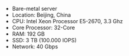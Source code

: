 - Bare-metal server 
- Location: Beijing, China
- CPU: Intel Xeon Processor E5-2670, 3.3 Ghz
- Core Processor: 32-Core
- RAM: 192 GB
- SSD: 3 TB (100.000 IOPS)
- Network: 40 Gbps
